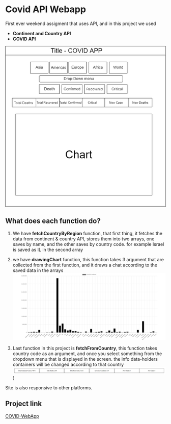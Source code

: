 # Covid API Webapp

First ever weekend assigment that uses API, and in this project we used

- **Continent and Country API**
- **COVID API**

![covidApp-WireFrame](covidAppDiagramfile.drawio.png)

## What does each function do?

1. We have **fetchCountryByRegion** function, that first thing, it fetches the data from continent & country API, stores them into two arrays, one saves by name, and the other saves by country code. for example Israel is saved as IL in the second array

2. we have **drawingChart** function, this function takes 3 argument that are collected from the first function, and it draws a chat according to the saved data in the arrays
   ![For Example:](images/exampleOfChart.jpg)

3. Last function in this project is **fetchFromCountry**, this function takes country code as an argument, and once you select something from the dropdown menu that is displayed in the screen. the info data-holders containers will be changed according to that country
   ![For Example:](images/exampleOfDisplayInfo.jpg))

Site is also responsive to other platforms.

## Project link

[COVID-WebApp](https://rougenij-covidapp.netlify.com/)
